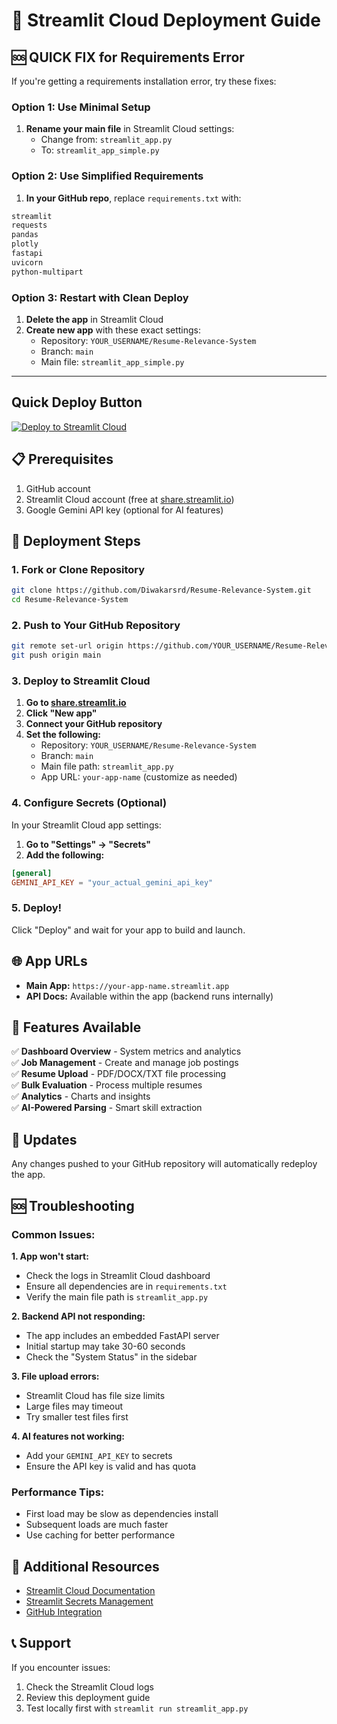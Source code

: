 # 🚀 Streamlit Cloud Deployment Guide

## 🆘 QUICK FIX for Requirements Error

If you're getting a requirements installation error, try these fixes:

### Option 1: Use Minimal Setup
1. **Rename your main file** in Streamlit Cloud settings:
   - Change from: `streamlit_app.py`
   - To: `streamlit_app_simple.py`

### Option 2: Use Simplified Requirements
1. **In your GitHub repo**, replace `requirements.txt` with:
```txt
streamlit
requests
pandas
plotly
fastapi
uvicorn
python-multipart
```

### Option 3: Restart with Clean Deploy
1. **Delete the app** in Streamlit Cloud
2. **Create new app** with these exact settings:
   - Repository: `YOUR_USERNAME/Resume-Relevance-System`
   - Branch: `main` 
   - Main file: `streamlit_app_simple.py`

---

## Quick Deploy Button
[![Deploy to Streamlit Cloud](https://static.streamlit.io/badges/streamlit_badge_black_white.svg)](https://share.streamlit.io/deploy)

## 📋 Prerequisites
1. GitHub account
2. Streamlit Cloud account (free at [share.streamlit.io](https://share.streamlit.io))
3. Google Gemini API key (optional for AI features)

## 🔧 Deployment Steps

### 1. Fork or Clone Repository
```bash
git clone https://github.com/Diwakarsrd/Resume-Relevance-System.git
cd Resume-Relevance-System
```

### 2. Push to Your GitHub Repository
```bash
git remote set-url origin https://github.com/YOUR_USERNAME/Resume-Relevance-System.git
git push origin main
```

### 3. Deploy to Streamlit Cloud

1. **Go to [share.streamlit.io](https://share.streamlit.io)**
2. **Click "New app"**
3. **Connect your GitHub repository**
4. **Set the following:**
   - Repository: `YOUR_USERNAME/Resume-Relevance-System`
   - Branch: `main`
   - Main file path: `streamlit_app.py`
   - App URL: `your-app-name` (customize as needed)

### 4. Configure Secrets (Optional)

In your Streamlit Cloud app settings:

1. **Go to "Settings" → "Secrets"**
2. **Add the following:**
```toml
[general]
GEMINI_API_KEY = "your_actual_gemini_api_key"
```

### 5. Deploy!
Click "Deploy" and wait for your app to build and launch.

## 🌐 App URLs
- **Main App:** `https://your-app-name.streamlit.app`
- **API Docs:** Available within the app (backend runs internally)

## 📱 Features Available
✅ **Dashboard Overview** - System metrics and analytics  
✅ **Job Management** - Create and manage job postings  
✅ **Resume Upload** - PDF/DOCX/TXT file processing  
✅ **Bulk Evaluation** - Process multiple resumes  
✅ **Analytics** - Charts and insights  
✅ **AI-Powered Parsing** - Smart skill extraction  

## 🔄 Updates
Any changes pushed to your GitHub repository will automatically redeploy the app.

## 🆘 Troubleshooting

### Common Issues:

**1. App won't start:**
- Check the logs in Streamlit Cloud dashboard
- Ensure all dependencies are in `requirements.txt`
- Verify the main file path is `streamlit_app.py`

**2. Backend API not responding:**
- The app includes an embedded FastAPI server
- Initial startup may take 30-60 seconds
- Check the "System Status" in the sidebar

**3. File upload errors:**
- Streamlit Cloud has file size limits
- Large files may timeout
- Try smaller test files first

**4. AI features not working:**
- Add your `GEMINI_API_KEY` to secrets
- Ensure the API key is valid and has quota

### Performance Tips:
- First load may be slow as dependencies install
- Subsequent loads are much faster
- Use caching for better performance

## 🔗 Additional Resources
- [Streamlit Cloud Documentation](https://docs.streamlit.io/streamlit-cloud)
- [Streamlit Secrets Management](https://docs.streamlit.io/streamlit-cloud/get-started/deploy-an-app/connect-to-data-sources/secrets-management)
- [GitHub Integration](https://docs.streamlit.io/streamlit-cloud/get-started/deploy-an-app)

## 📞 Support
If you encounter issues:
1. Check the Streamlit Cloud logs
2. Review this deployment guide
3. Test locally first with `streamlit run streamlit_app.py`